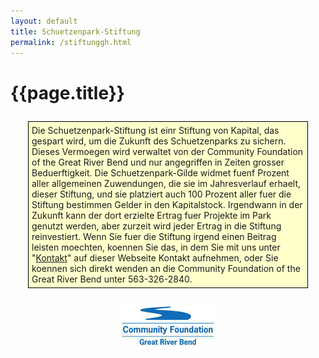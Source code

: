 ```yaml
---
layout: default
title: Schuetzenpark-Stiftung
permalink: /stiftunggh.html
---
```


# {{page.title}}

<div style="border: solid 1px black;background-color:#ffffcc;padding:5px;margin:2em;">
Die Schuetzenpark-Stiftung ist einr Stiftung von Kapital, das gespart wird, um die Zukunft des Schuetzenparks zu sichern. Dieses Vermoegen wird verwaltet von der Community Foundation of the Great River Bend und nur angegriffen in Zeiten grosser Beduerftigkeit. Die Schuetzenpark-Gilde widmet fuenf Prozent aller allgemeinen Zuwendungen, die sie im Jahresverlauf erhaelt, dieser Stiftung, und sie platziert auch 100 Prozent aller fuer die Stiftung bestimmen Gelder in den Kapitalstock. Irgendwann in der Zukunft kann der dort erzielte Ertrag fuer Projekte im Park genutzt werden, aber zurzeit wird jeder Ertrag in die Stiftung reinvestiert. Wenn Sie fuer die Stiftung irgend einen Beitrag leisten moechten, koennen Sie das, in dem Sie mit uns unter "<a href="contactgh.html">Kontakt</a>" auf dieser Webseite Kontakt aufnehmen, oder Sie koennen sich direkt wenden an die Community Foundation of the Great River Bend unter 563-326-2840.
</div>

<div style="text-align: center;"><a href="http://www.cfgrb.org" style="border:none;">
<img alt="Community Foundation - Great River Bend" src="/assets/images/CFGRBLogo.jpg">
</a></div>
